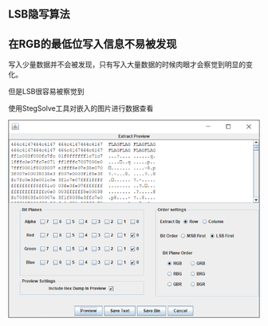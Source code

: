 ## LSB隐写算法

## 在RGB的最低位写入信息不易被发现

写入少量数据并不会被发现，只有写入大量数据的时候肉眼才会察觉到明显的变化。

但是LSB很容易被察觉到

使用StegSolve工具对嵌入的图片进行数据查看

![Alt](data/ste.png)